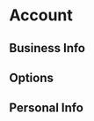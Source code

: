 # Account
<SchemaDefinition schemaRef="#/components/schemas/Account" />

## Business Info
<SchemaDefinition schemaRef="#/components/schemas/AccountBusinessInfo" />

## Options
<SchemaDefinition schemaRef="#/components/schemas/AccountOptions" />

## Personal Info
<SchemaDefinition schemaRef="#/components/schemas/AccountPersonalInfo" />

